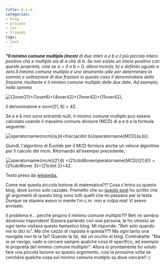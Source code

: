 ```yaml
---
title: m.c.m.
categories:
- blog
- private
- car
- friends
tags:
- test
---
```

***"Il minimo comune multiplo (mcm)** di due interi a e b e il più piccolo intero positivo che e multiplo sia di a che di b. Se non esiste un intero positivo con queste proprieta, cioe se a = 0 o b = 0, allora mcm(a, b) e definito uguale a zero.Il minimo comune multiplo e uno strumento utile per determinare la somma o sottrazione di due frazioni in questo caso il denominatore della frazione risultante e il minimo comune multiplo delle due date. Ad esempio, nella somma*  

![{2over21}+{1over6}={4over42}+{7over42}={11over42},](http://upload.wikimedia.org/math/a/4/2/a4251ba6260d11ffe793128ac88d0317.png)

  
il denominatore e mcm(21, 6) = 42.

Se a e b non sono entrambi nulli, il minimo comune multiplo puo essere
calcolato usando il massimo comune divisore (MCD) di a e b e la formula
seguente:

![operatorname{mcm}\(a,b\)=frac{acdot b}{operatorname{MCD}\(a,b\)}.](http://upload.wikimedia.org/math/b/7/e/b7efa2d23648f2af06be4f788fe4d326.png)

Quindi, l'algoritmo di Euclide per il MCD fornisce anche un veloce algoritmo
per il calcolo del mcm. Ritornando all'esempio precedente,

![operatorname{mcm}\(21,6\) ={21cdot6overoperatorname{MCD}\(21,6\)} ={21cdot6over 3}={21cdot 2}=42.](http://upload.wikimedia.org/math/0/3/d/03dc41eed2f556e56206335efee2eb93.png)

Testo preso da [wikipedia.](http://it.wikipedia.org/wiki/Minimo_comune_multiplo)

Come mai questa piccola lezione di matematica?!? Cosa c'èntra su questo blog,
dove scrivo solo cazzate. Premetto che su [questo post]({{site.url}}/2007/01/17/argomenti-di-questo-blog/)
ho scritto che gli argomenti di questo blog sono tutti quelli che mi passano per
la testa. Dunque se stasera avevo in mente l'm.c.m. non e colpa mia! Vi avevo
avvisato.

Il problema è... perché proprio il minimo comune multiplo?!? Beh mi sembra
doveroso rispondere! Stasera parlando con una persona, le ho chiesto se ogni
tanto visitava questo fantastico blog. Mi risponde: "Beh solo quando me lo
dici tu". Ma che cazzo di risposta è questa?!?! Ma ogni tanto una navigata non
te la fai? Quando la fai, dai un occhio al blog. Controbatte: "Ma io se
navigo, vado a cercare sempre qualche cosa di specifico, ad esempio le
proprietà del minimo comune multiplo!". Allora io prontamente ho voluto fare
una piccola lezione su questo argomento, così la prossima volta se cerchérà
qualche cosa sul minimo comune multiplo sa dove cercare!! :)

